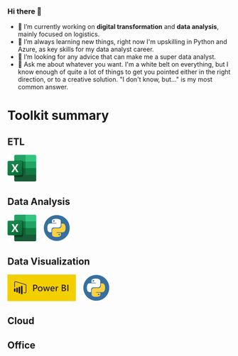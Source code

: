 ### Hi there 👋

- 🔭 I’m currently working on **digital transformation** and **data analysis**, mainly focused on logistics.
- 🌱 I’m always learning new things, right now I'm upskilling in Python and Azure, as key skills for my data analyst career.
- 🤔 I’m looking for any advice that can make me a super data analyst.
- 💬 Ask me about whatever you want. I'm a white belt on everything, but I know enough of quite a lot of things to get you pointed either in the right direction, or to a creative solution. "I don't know, but..." is my most common answer.

# Toolkit summary
## ETL
![Excel](https://github.com/jaume-rsl/jaume-rsl/blob/cd225e88305ab5799c74e3956fd00e20ab96582d/images/Excel.png)&nbsp;&nbsp;&nbsp;

## Data Analysis
![Excel](https://github.com/jaume-rsl/jaume-rsl/blob/cd225e88305ab5799c74e3956fd00e20ab96582d/images/Excel.png)&nbsp;&nbsp;&nbsp;
![Python](https://github.com/jaume-rsl/jaume-rsl/blob/b40693488e368739332a4eca5656bdb717910a0b/images/python.png)&nbsp;&nbsp;&nbsp;

## Data Visualization
![Power BI(https://github.com/jaume-rsl/Portfolio/blob/main/Power%20BI/README.md)](https://github.com/jaume-rsl/jaume-rsl/blob/2435fc51dd61ce5751d2701a33b4641ce2986fd0/images/power-bi.png)&nbsp;&nbsp;&nbsp;
![Python](https://github.com/jaume-rsl/jaume-rsl/blob/b40693488e368739332a4eca5656bdb717910a0b/images/python.png)&nbsp;&nbsp;&nbsp;

## Cloud

## Office


<!--
# Index
# Toolkit summary                     -- DONE
# How I use my toolkit
## Data
### Power BI
### Python
### Excel
## Business process improvement
### Scrum/Kanban
### Bizagi
# Skills I have (https://pm-training.net/agile-project-manager-skills/)
## Analytic mindset
## Problem solving
## Servant-leader
## Goal-oriented
## Stakeholders management
## Strategic vision
## Team coaching/empowering
## Planning
## Business Case Development
## Continuous Process Improvement/ Process Analysis
## Value-Based Analysis
## Failure Modes and Alternatives
## Project Management
# Projects I develop(ed)
## Knowledge management (2018-2020)
## Digital Transformation and Knowledge management (2020-current)
### Digital strategy
### Project Governance
### Digital processess
### Digital Training/Coaching
### Knowledge Management
### Digital reporting
### 
-->
